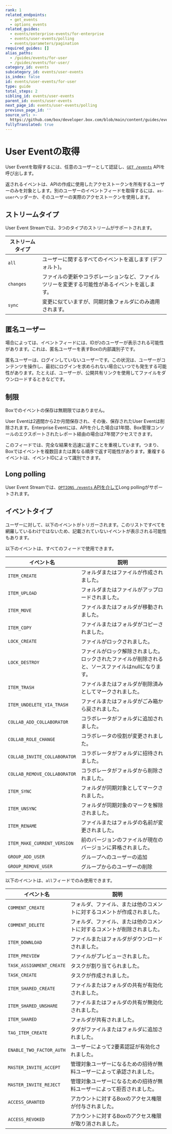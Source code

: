 ```yaml
---
rank: 1
related_endpoints:
  - get_events
  - options_events
related_guides:
  - events/enterprise-events/for-enterprise
  - events/user-events/polling
  - events/parameters/pagination
required_guides: []
alias_paths:
  - /guides/events/for-user
  - /guides/events/for-user/
category_id: events
subcategory_id: events/user-events
is_index: false
id: events/user-events/for-user
type: guide
total_steps: 2
sibling_id: events/user-events
parent_id: events/user-events
next_page_id: events/user-events/polling
previous_page_id: ''
source_url: >-
  https://github.com/box/developer.box.com/blob/main/content/guides/events/user-events/for-user.md
fullyTranslated: true
---
```

# User Eventの取得

User Eventを取得するには、任意のユーザーとして認証し、[`GET /events`](e://get_events) APIを呼び出します。

<Samples id="get_events">

</Samples>

<Message>

返されるイベントは、APIの作成に使用したアクセストークンを所有するユーザーのみを対象とします。別のユーザーのイベントフィードを取得するには、`as-user`ヘッダーか、そのユーザーの実際のアクセストークンを使用します。

</Message>

## ストリームタイプ

User Event Streamでは、3つのタイプのストリームがサポートされます。

<!-- markdownlint-disable line-length -->

| ストリームタイプ  |                                                 |
| --------- | ----------------------------------------------- |
| `all`     | ユーザーに関するすべてのイベントを返します (デフォルト)。                  |
| `changes` | ファイルの更新やコラボレーションなど、ファイルツリーを変更する可能性があるイベントを返します。 |
| `sync`    | 変更に似ていますが、同期対象フォルダにのみ適用されます。                    |

<!-- markdownlint-enable line-length -->

## 匿名ユーザー

場合によっては、イベントフィードには、IDが`2`のユーザーが表示される可能性があります。これは、匿名ユーザーを表すBoxの内部識別子です。

匿名ユーザーは、ログインしていないユーザーです。この状況は、ユーザーがコンテンツを操作し、最初にログインを求められない場合にいつでも発生する可能性があります。たとえば、ユーザーが、公開共有リンクを使用してファイルをダウンロードするときなどです。

## 制限

Boxでのイベントの保存は無期限ではありません。

User Eventは2週間から2か月間保存され、その後、保存されたUser Eventは削除されます。Enterprise Eventには、APIを介した場合は1年間、Box管理コンソールのエクスポートされたレポート経由の場合は7年間アクセスできます。

このフィードでは、完全な結果を迅速に返すことを重視しています。つまり、Boxではイベントを複数回または異なる順序で返す可能性があります。重複するイベントは、イベントIDによって識別できます。

## Long polling

User Event Streamでは、[`OPTIONS /events` APIを介して][longpoll]Long pollingがサポートされます。

## イベントタイプ

ユーザーに対して、以下のイベントがトリガーされます。このリストですべてを網羅しているわけではないため、記載されていないイベントが表示される可能性もあります。

<!-- markdownlint-disable line-length -->

以下のイベントは、すべてのフィードで使用できます。

| イベント名                        | 説明                                                   |
| ---------------------------- | ---------------------------------------------------- |
| `ITEM_CREATE`                | フォルダまたはファイルが作成されました。                                 |
| `ITEM_UPLOAD`                | フォルダまたはファイルがアップロードされました。                             |
| `ITEM_MOVE`                  | ファイルまたはフォルダが移動されました。                                 |
| `ITEM_COPY`                  | ファイルまたはフォルダがコピーされました。                                |
| `LOCK_CREATE`                | ファイルがロックされました。                                       |
| `LOCK_DESTROY`               | ファイルがロック解除されました。ロックされたファイルが削除されると、ソースファイルはnullになります。 |
| `ITEM_TRASH`                 | ファイルまたはフォルダが削除済みとしてマークされました。                         |
| `ITEM_UNDELETE_VIA_TRASH`    | ファイルまたはフォルダがごみ箱から戻されました。                             |
| `COLLAB_ADD_COLLABORATOR`    | コラボレータがフォルダに追加されました。                                 |
| `COLLAB_ROLE_CHANGE`         | コラボレータの役割が変更されました。                                   |
| `COLLAB_INVITE_COLLABORATOR` | コラボレータがフォルダに招待されました。                                 |
| `COLLAB_REMOVE_COLLABORATOR` | コラボレータがフォルダから削除されました。                                |
| `ITEM_SYNC`                  | フォルダが同期対象としてマークされました。                                |
| `ITEM_UNSYNC`                | フォルダが同期対象のマークを解除されました。                               |
| `ITEM_RENAME`                | ファイルまたはフォルダの名前が変更されました。                              |
| `ITEM_MAKE_CURRENT_VERSION`  | 前のバージョンのファイルが現在のバージョンに昇格されました。                       |
| `GROUP_ADD_USER`             | グループへのユーザーの追加                                        |
| `GROUP_REMOVE_USER`          | グループからのユーザーの削除                                       |

以下のイベントは、`all`フィードでのみ使用できます。

| イベント名                    | 説明                                   |
| ------------------------ | ------------------------------------ |
| `COMMENT_CREATE`         | フォルダ、ファイル、または他のコメントに対するコメントが作成されました。 |
| `COMMENT_DELETE`         | フォルダ、ファイル、または他のコメントに対するコメントが削除されました。 |
| `ITEM_DOWNLOAD`          | ファイルまたはフォルダがダウンロードされました。             |
| `ITEM_PREVIEW`           | ファイルがプレビューされました。                     |
| `TASK_ASSIGNMENT_CREATE` | タスクが割り当てられました。                       |
| `TASK_CREATE`            | タスクが作成されました。                         |
| `ITEM_SHARED_CREATE`     | ファイルまたはフォルダの共有が有効化されました。             |
| `ITEM_SHARED_UNSHARE`    | ファイルまたはフォルダの共有が無効化されました。             |
| `ITEM_SHARED`            | フォルダが共有されました。                        |
| `TAG_ITEM_CREATE`        | タグがファイルまたはフォルダに追加されました。              |
| `ENABLE_TWO_FACTOR_AUTH` | ユーザーによって2要素認証が有効化されました。              |
| `MASTER_INVITE_ACCEPT`   | 管理対象ユーザーになるための招待が無料ユーザーによって承認されました。  |
| `MASTER_INVITE_REJECT`   | 管理対象ユーザーになるための招待が無料ユーザーによって拒否されました。  |
| `ACCESS_GRANTED`         | アカウントに対するBoxのアクセス権限が付与されました。         |
| `ACCESS_REVOKED`         | アカウントに対するBoxのアクセス権限が取り消されました。        |

<!-- markdownlint-enable line-length -->

[longpoll]: g://events/user-events/polling
